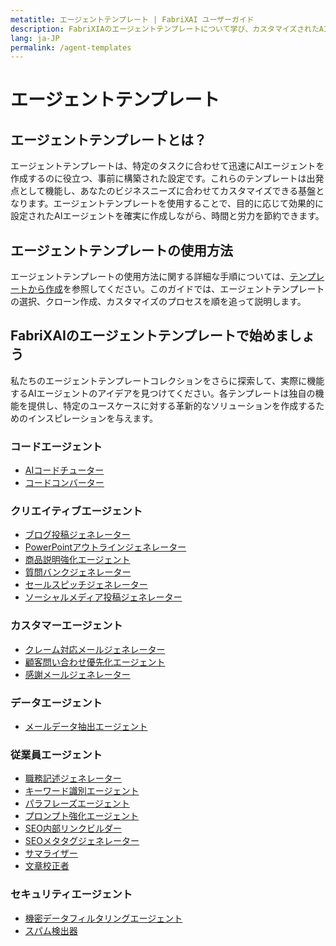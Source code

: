 ```yaml
---
metatitle: エージェントテンプレート | FabriXAI ユーザーガイド
description: FabriXIAのエージェントテンプレートについて学び、カスタマイズされたAIエージェントを簡単に作成する方法を活用しましょう。
lang: ja-JP
permalink: /agent-templates
---
```


# エージェントテンプレート

## エージェントテンプレートとは？

エージェントテンプレートは、特定のタスクに合わせて迅速にAIエージェントを作成するのに役立つ、事前に構築された設定です。これらのテンプレートは出発点として機能し、あなたのビジネスニーズに合わせてカスタマイズできる基盤となります。エージェントテンプレートを使用することで、目的に応じて効果的に設定されたAIエージェントを確実に作成しながら、時間と労力を節約できます。

## エージェントテンプレートの使用方法

エージェントテンプレートの使用方法に関する詳細な手順については、[テンプレートから作成](/ja-jp/create-from-templates/)を参照してください。このガイドでは、エージェントテンプレートの選択、クローン作成、カスタマイズのプロセスを順を追って説明します。

## FabriXAIのエージェントテンプレートで始めましょう

私たちのエージェントテンプレートコレクションをさらに探索して、実際に機能するAIエージェントのアイデアを見つけてください。各テンプレートは独自の機能を提供し、特定のユースケースに対する革新的なソリューションを作成するためのインスピレーションを与えます。

### コードエージェント
- [AIコードチューター](/ja-jp/agent-templates/ai-code-tutor)
- [コードコンバーター](/ja-jp/agent-templates/code-convertor)

### クリエイティブエージェント
- [ブログ投稿ジェネレーター](/ja-jp/agent-templates/blog-post-generator)
- [PowerPointアウトラインジェネレーター](/ja-jp/agent-templates/powerpoint-outline-generator)
- [商品説明強化エージェント](/ja-jp/agent-templates/product-description-enhancer)
- [質問バンクジェネレーター](/ja-jp/agent-templates/question-bank-generator)
- [セールスピッチジェネレーター](/ja-jp/agent-templates/sales-pitch-generator)
- [ソーシャルメディア投稿ジェネレーター](/ja-jp/agent-templates/social-media-post-generator)

### カスタマーエージェント
- [クレーム対応メールジェネレーター](/ja-jp/agent-templates/complaint-response-email-generator)
- [顧客問い合わせ優先化エージェント](/ja-jp/agent-templates/customer-inquiry-prioritizing-agent)
- [感謝メールジェネレーター](/ja-jp/agent-templates/thank-you-email-generator)

### データエージェント
- [メールデータ抽出エージェント](/ja-jp/agent-templates/email-data-extractor)

### 従業員エージェント
- [職務記述ジェネレーター](/ja-jp/agent-templates/job-description-generator)
- [キーワード識別エージェント](/ja-jp/agent-templates/keywords-identifier)
- [パラフレーズエージェント](/ja-jp/agent-templates/paraphrasing-agent)
- [プロンプト強化エージェント](/ja-jp/agent-templates/prompt-enhancer)
- [SEO内部リンクビルダー](/ja-jp/agent-templates/seo-internal-link-builder)
- [SEOメタタグジェネレーター](/ja-jp/agent-templates/seo-meta-tags-generator)
- [サマライザー](/ja-jp/agent-templates/summarizer)
- [文章校正者](/ja-jp/agent-templates/writing-proofreader)

### セキュリティエージェント
- [機密データフィルタリングエージェント](/ja-jp/agent-templates/sensitive-data-filtering-agent)
- [スパム検出器](/ja-jp/agent-templates/spam-detector)